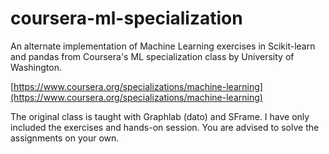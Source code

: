 # coursera-ml-specialization
An alternate implementation of Machine Learning exercises in Scikit-learn and pandas from Coursera's ML specialization class by University of Washington.

[https://www.coursera.org/specializations/machine-learning](https://www.coursera.org/specializations/machine-learning)

The original class is taught with Graphlab (dato) and SFrame. I have only included the exercises and hands-on session. You are advised to solve the assignments on your own.

